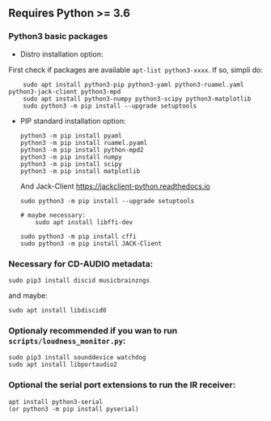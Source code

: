 ## Requires Python >= 3.6

### Python3 basic packages

- Distro installation option:

First check if packages are available `apt-list python3-xxxx`. If so, simpli do:

```
    sudo apt install python3-pip python3-yaml python3-ruamel.yaml python3-jack-client python3-mpd
    sudo apt install python3-numpy python3-scipy python3-matplotlib
    sudo python3 -m pip install --upgrade setuptools
```

- PIP standard installation option:

    ```
    python3 -m pip install pyaml
    python3 -m pip install ruamel.pyaml
    python3 -m pip install python-mpd2
    python3 -m pip install numpy
    python3 -m pip install scipy
    python3 -m pip install matplotlib
    ```

  And Jack-Client
  https://jackclient-python.readthedocs.io

    ```
    sudo python3 -m pip install --upgrade setuptools
    
    # maybe necessary:
        sudo apt install libffi-dev
    
    sudo python3 -m pip install cffi
    sudo python3 -m pip install JACK-Client
    ```

### Necessary for CD-AUDIO metadata:

    sudo pip3 install discid musicbrainzngs

and maybe:

    sudo apt install libdiscid0

### Optionaly recommended if you wan to run `scripts/loudness_monitor.py`:

    sudo pip3 install sounddevice watchdog
    sudo apt install libportaudio2
    
### Optional the serial port extensions to run the IR receiver:

    apt install python3-serial
    (or python3 -m pip install pyserial)

